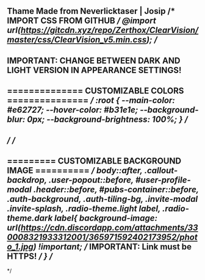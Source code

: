 Thame Made from Neverlicktaser | Josip
/* IMPORT CSS FROM GITHUB */
@import url(https://gitcdn.xyz/repo/Zerthox/ClearVision/master/css/ClearVision_v5.min.css);
/*
---------------------------------------------------------------------------------------------------------------------------------------------
IMPORTANT: CHANGE BETWEEN DARK AND LIGHT VERSION IN APPEARANCE SETTINGS!
----------------------------------------------------------------------------------------------------------------------------------------
============== CUSTOMIZABLE COLORS ===============
*/
:root {
	--main-color: #e62727;
	--hover-color: #b31e1e;
    --background-blur: 0px;
    --background-brightness: 100%;
}
/*
--------------------------------------------------------------------------------------------------------------------------------------------
*/
/*
---------------------------------------------------------------------------------------------------------------------------------------------
========= CUSTOMIZABLE BACKGROUND IMAGE ==========
*/
body::after,
.callout-backdrop,
.user-popout::before,
#user-profile-modal .header::before,
#pubs-container::before,
.auth-background,
.auth-tiling-bg,
.invite-modal .invite-splash,
.radio-theme.light label,
.radio-theme.dark label{
    background-image: url(https://cdn.discordapp.com/attachments/330008321933312001/365971592402173952/photo_1.jpg) !important; /* IMPORTANT: Link must be HTTPS! */
}
/*
--------------------------------------------------------------------------------------------------------------------------------------------
*/
